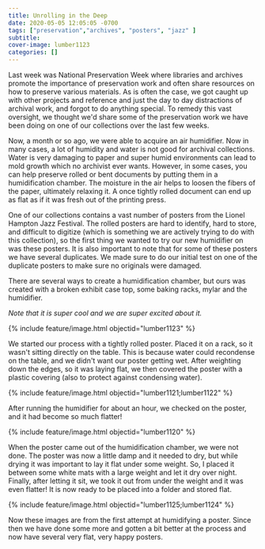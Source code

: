 ```yaml
---
title: Unrolling in the Deep
date: 2020-05-05 12:05:05 -0700
tags: ["preservation","archives", "posters", "jazz" ]
subtitle: 
cover-image: lumber1123
categories: []
---
```


Last week was National Preservation Week where libraries and archives promote the importance of preservation work and often share resources on how to preserve various materials. As is often the case, we got caught up with other projects and reference and just the day to day distractions of archival work, and forgot to do anything special. To remedy this vast oversight, we thought we'd share some of the preservation work we have been doing on one of our collections over the last few weeks. 

Now, a month or so ago, we were able to acquire an air humidifier. Now in many cases, a lot of humidity and water is not good for archival collections. Water is very damaging to paper and super humid environments can lead to mold growth which no archivist ever wants. However, in some cases, you can help preserve rolled or bent documents by putting them in a humidification chamber. The moisture in the air helps to loosen the fibers of the paper, ultimately relaxing it. A once tightly rolled document can end up as flat as if it was fresh out of the printing press. 

One of our collections contains a vast number of posters from the Lionel Hampton Jazz Festival. The rolled posters are hard to identify, hard to store, and difficult to digitize (which is something we are actively trying to do with this collection), so the first thing we wanted to try our new humidifier on was these posters. It is also important to note that for some of these posters we have several duplicates. We made sure to do our initial test on one of the duplicate posters to make sure no originals were damaged. 

There are several ways to create a humidification chamber, but ours was created with a broken exhibit case top, some baking racks, mylar and the humidifier. 

*Note that it is super cool and we are super excited about it.*

{% include feature/image.html objectid="lumber1123" %}

We started our process with a tightly rolled poster. Placed it on a rack, so it wasn't sitting directly on the table. This is because water could recondense on the table, and we didn't want our poster getting wet. After weighting down the edges, so it was laying flat, we then covered the poster with a plastic covering (also to protect against condensing water).

{% include feature/image.html objectid="lumber1121;lumber1122" %}

After running the humidifier for about an hour, we checked on the poster, and it had become so much flatter!

{% include feature/image.html objectid="lumber1120" %}

When the poster came out of the humidification chamber, we were not done. The poster was now a little damp and it needed to dry, but while drying it was important to lay it flat under some weight. So, I placed it between some white mats with a large weight and let it dry over night. Finally, after letting it sit, we took it out from under the weight and it was even flatter! It is now ready to be placed into a folder and stored flat. 

{% include feature/image.html objectid="lumber1125;lumber1124" %}

Now these images are from the first attempt at humidifying a poster. Since then we have done some more and gotten a bit better at the process and now have several very flat, very happy posters. 

